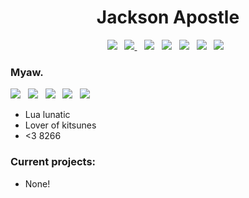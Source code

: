 
<h1 align="center">
  Jackson Apostle 
</h1>

<p align="center">
<img src="https://img.shields.io/badge/superior-squeaker-orange?style=for-the-badge">&nbsp;&nbsp;
<a href="https://encom.software/">
  <img src="https://img.shields.io/badge/Website-(currently down)-blueviolet?style=for-the-badge" />        
</a>&nbsp;&nbsp;
<img src="https://img.shields.io/badge/Lua-2C2D72?style=for-the-badge&logo=lua&logoColor=white">&nbsp;&nbsp;
<img src="https://img.shields.io/badge/TypeScript-007ACC?style=for-the-badge&logo=typescript&logoColor=white">&nbsp;&nbsp;
<img src="https://img.shields.io/badge/C-00599C?style=for-the-badge&logo=c&logoColor=white">&nbsp;&nbsp;
<img src="https://img.shields.io/badge/C%23-239120?style=for-the-badge&logo=c-sharp&logoColor=white">&nbsp;&nbsp;
<img src="https://img.shields.io/badge/espressif-E7352C?style=for-the-badge&logo=espressif&logoColor=white">&nbsp;&nbsp;
</p>

### Myaw.
<img src="https://anlucas.neocities.org/gobpawed.gif"/>&nbsp;&nbsp;
<img src="https://anlucas.neocities.org/drpepper.gif"/>&nbsp;&nbsp;
<img src="https://anlucas.neocities.org/anydamn.gif"/>&nbsp;&nbsp;
<img src="https://anlucas.neocities.org/cres_now.gif"/>&nbsp;&nbsp;
<img src="https://anlucas.neocities.org/go2hell.gif"/>&nbsp;&nbsp;

- Lua lunatic
- Lover of kitsunes
- <3 8266

### Current projects:
- None!

